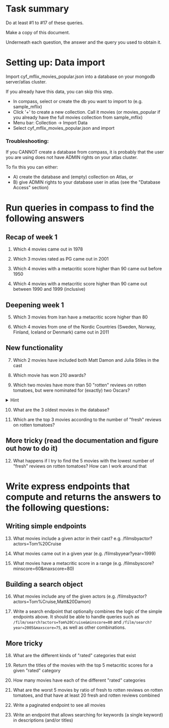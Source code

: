 # Task summary

Do at least #1 to #17 of these queries.

Make a copy of this document. 

Underneath each question, the answer and the query you used to obtain it.

# Setting up: Data import

Import cyf_mflix_movies_popular.json into a database on your mongodb server/atlas cluster.

If you already have this data, you can skip this step.

- In compass, select or create the db you want to import to (e.g. sample_mflix)
- Click '+' to create a new collection. Call it movies (or movies_popular if you already have the full movies collection from sample_mflix)
- Menu bar: Collection -> Import Data
- Select cyf_mflix_movies_popular.json and import

### Troubleshooting:

If you CANNOT create a database from compass, it is probably that the user you are using does not have ADMIN rights on your atlas cluster.  

To fix this you can either:
* A) create the database and (empty) collection on Atlas, or
* B) give ADMIN rights to your database user in atlas (see the "Database Access" section)

# Run queries in compass to find the following answers

## Recap of week 1

1. Which 4 movies came out in 1978

2. Which 3 movies rated as PG came out in 2001

3. Which 4 movies with a metacritic score higher than 90 came out before 1950

4. Which 4 movies with a metacritic score higher than 90 came out between 1990 and 1999 (inclusive)

## Deepening week 1

5. Which 3 movies from Iran have a metacritic score higher than 80

6. Which 4 movies from one of the Nordic Countries (Sweden, Norway, Finland, Iceland or Denmark) came out in 2011

## New functionality

7. Which 2 movies have included both Matt Damon and Julia Stiles in the cast

8. Which movie has won 210 awards?

9. Which two movies have more than 50 "rotten" reviews on rotten tomatoes, but were nominated for (exactly) two Oscars?
<details><summary>Hint</summary>
<p>Look for the string: Nominated for 2 Oscars</p>
</details>

10. What are the 3 oldest movies in the database?

11. Which are the top 3 movies according to the number of "fresh" reviews on rotten tomatoes?

## More tricky (read the documentation and figure out how to do it)

12. What happens if I try to find the 5 movies with the lowest number of "fresh" reviews on rotten tomatoes? How can I work around that

# Write express endpoints that compute and returns the answers to the following questions:

## Writing simple endpoints

13. What movies include a given actor in their cast? e.g. /filmsbyactor?actors=Tom%20Cruise

14. What movies came out in a given year (e.g. /filmsbyyear?year=1999)

15. What movies have a metacritic score in a range (e.g. /filmsbyscore?minscore=60&maxscore=80)

## Building a search object

16. What movies include any of the given actors (e.g. /filmsbyactor?actors=Tom%Cruise,Matt&20Damon)

17. Write a search endpoint that optionally combines the logic of the simple endpoints above.  It should be able to handle queries such as `/film/search?actors=Tom%20Cruise&minscore=80` and `/film/search?year=2005&maxscore=75`, as well as other combinations.

## More tricky

18. What are the different kinds of "rated" categories that exist

19. Return the titles of the movies with the top 5 metacritic scores for a given "rated" category

20. How many movies have each of the different "rated" categories

21. What are the worst 5 movies by ratio of fresh to rotten reviews on rotten tomatoes, and that have at least 20 fresh and rotten reviews combined

22. Write a paginated endpoint to see all movies

23. Write an endpoint that allows searching for keywords (a single keyword) in descriptions (and/or titles)
